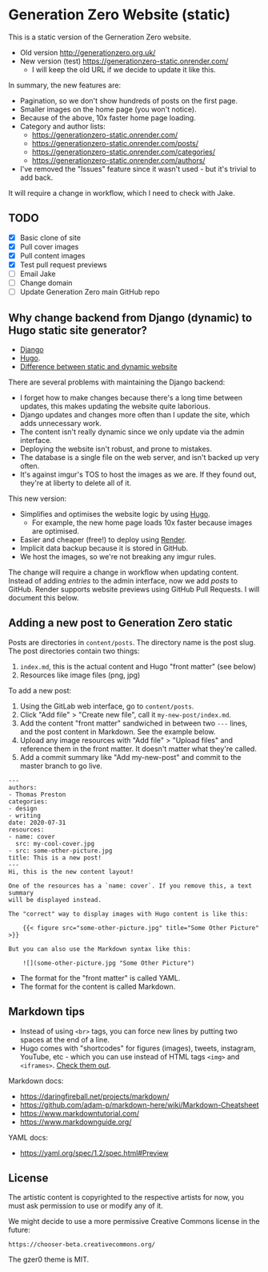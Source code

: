 # Generation Zero Website (static)
This is a static version of the Gerneration Zero website.

- Old version http://generationzero.org.uk/
- New version (test) https://generationzero-static.onrender.com/
    - I will keep the old URL if we decide to update it like this.

In summary, the new features are:

- Pagination, so we don't show hundreds of posts on the first page.
- Smaller images on the home page (you won't notice).
- Because of the above, 10x faster home page loading.
- Category and author lists:
    - https://generationzero-static.onrender.com/
    - https://generationzero-static.onrender.com/posts/
    - https://generationzero-static.onrender.com/categories/
    - https://generationzero-static.onrender.com/authors/
- I've removed the "Issues" feature since it wasn't used - but it's trivial to
  add back.

It will require a change in workflow, which I need to check with Jake.

## TODO
- [x] Basic clone of site
- [x] Pull cover images
- [x] Pull content images
- [x] Test pull request previews
- [ ] Email Jake
- [ ] Change domain
- [ ] Update Generation Zero main GitHub repo

## Why change backend from Django (dynamic) to Hugo static site generator?
- [Django](https://www.djangoproject.com/)
- [Hugo](https://gohugo.io/).
- [Difference between static and dynamic website](https://developer.mozilla.org/en-US/docs/Learn/Common_questions/What_is_a_web_server)

There are several problems with maintaining the Django backend:
- I forget how to make changes because there's a long time between updates, this
  makes updating the website quite laborious.
- Django updates and changes more often than I update the site, which adds
  unnecessary work.
- The content isn't really dynamic since we only update via the admin interface.
- Deploying the website isn't robust, and prone to mistakes.
- The database is a single file on the web server, and isn't backed up very
  often.
- It's against imgur's TOS to host the images as we are. If they found out,
  they're at liberty to delete all of it.

This new version:
- Simplifies and optimises the website logic by using [Hugo](https://gohugo.io/).
  - For example, the new home page loads 10x faster because images are optimised.
- Easier and cheaper (free!) to deploy using [Render](https://render.com/).
- Implicit data backup because it is stored in GitHub.
- We host the images, so we're not breaking any imgur rules.

The change will require a change in workflow when updating content. Instead of
adding *entries* to the admin interface, now we add *posts* to GitHub. Render
supports website previews using GitHub Pull Requests. I will document this
below.

## Adding a new post to Generation Zero static
Posts are directories in `content/posts`. The directory name is the post slug.
The post directories contain two things:

1. `index.md`, this is the actual content and Hugo "front matter" (see below)
2. Resources like image files (png, jpg)

To add a new post:

1. Using the GitLab web interface, go to `content/posts`.
2. Click "Add file" > "Create new file", call it `my-new-post/index.md`.
3. Add the content "front matter" sandwiched in between two `---` lines, and
   the post content in Markdown. See the example below.
4. Upload any image resources with "Add file" > "Upload files" and reference
   them in the front matter. It doesn't matter what they're called.
5. Add a commit summary like "Add my-new-post" and commit to the master branch
   to go live.

```
---
authors:
- Thomas Preston
categories:
- design
- writing
date: 2020-07-31
resources:
- name: cover
  src: my-cool-cover.jpg
- src: some-other-picture.jpg
title: This is a new post!
---
Hi, this is the new content layout!

One of the resources has a `name: cover`. If you remove this, a text summary
will be displayed instead.

The "correct" way to display images with Hugo content is like this:

    {{< figure src="some-other-picture.jpg" title="Some Other Picture" >}}

But you can also use the Markdown syntax like this:

    ![](some-other-picture.jpg "Some Other Picture")
```

- The format for the "front matter" is called YAML.
- The format for the content is called Markdown.

## Markdown tips
- Instead of using `<br>` tags, you can force new lines by putting two spaces at
  the end of a line.
- Hugo comes with "shortcodes" for figures (images), tweets, instagram, YouTube,
  etc - which you can use instead of HTML tags `<img>` and `<iframes>`.
  [Check them out](https://gohugo.io/content-management/shortcodes/#use-hugos-built-in-shortcodes).

Markdown docs:

- https://daringfireball.net/projects/markdown/
- https://github.com/adam-p/markdown-here/wiki/Markdown-Cheatsheet
- https://www.markdowntutorial.com/
- https://www.markdownguide.org/

YAML docs:

- https://yaml.org/spec/1.2/spec.html#Preview

## License
The artistic content is copyrighted to the respective artists for now, you must
ask permission to use or modify any of it.

We might decide to use a more permissive Creative Commons license in the future:

    https://chooser-beta.creativecommons.org/

The gzer0 theme is MIT.
